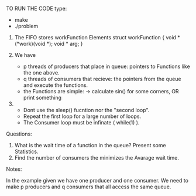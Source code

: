 
TO RUN THE CODE type:
- make
- ./problem

1. The FIFO stores workFunction Elements
    struct workFunction {
        void * (*work)(void *);
        void * arg;
    }

2. We have 
    - p threads of producers that place in queue: pointers to Functions like the one above.
    - q threads of consumers that recieve: the pointers from the queue and execute the functions.
    - the Functions are simple: -> calculate sin() for some corners, OR print something

3. - Dont use the sleep() fucntion nor the "second loop".
   - Repeat the first loop for a large number of loops.
   - The Consumer loop must be infinate ( while(1) ).


Questions: 

1. What is the wait time of a function in the queue? Present some Statistics.
2. Find the number of consumers the minimizes the Avarage wait time.



Notes:

In the example given we have one producer and one consumer.
We need to make p producers and q consumers that all access the same queue.